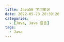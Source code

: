 ```yaml
---
title: JavaSE 学习笔记
date: 2022-05-23 20:39:26
categories:
  - [Java, Java 语言]
tags:
  - Java
---
```



